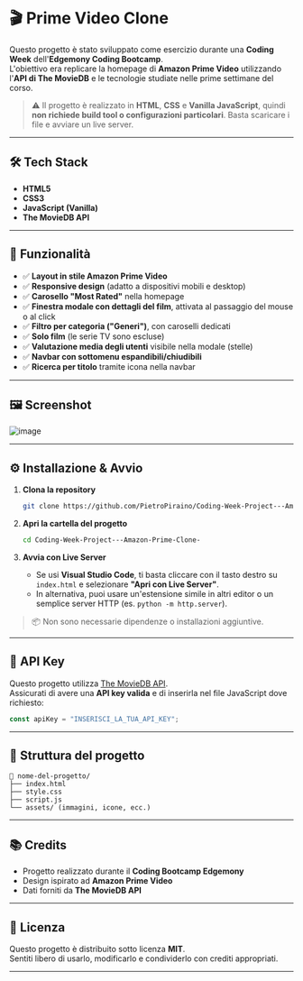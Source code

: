 # 🎬 Prime Video Clone

Questo progetto è stato sviluppato come esercizio durante una **Coding Week** dell'**Edgemony Coding Bootcamp**.  
L'obiettivo era replicare la homepage di **Amazon Prime Video** utilizzando l'**API di The MovieDB** e le tecnologie studiate nelle prime settimane del corso.

> ⚠️ Il progetto è realizzato in **HTML**, **CSS** e **Vanilla JavaScript**, quindi **non richiede build tool o configurazioni particolari**. Basta scaricare i file e avviare un live server.

---

## 🛠️ Tech Stack

- **HTML5**
- **CSS3**
- **JavaScript (Vanilla)**
- **The MovieDB API**

---

## 🧩 Funzionalità

- ✅ **Layout in stile Amazon Prime Video**
- ✅ **Responsive design** (adatto a dispositivi mobili e desktop)
- ✅ **Carosello "Most Rated"** nella homepage
- ✅ **Finestra modale con dettagli del film**, attivata al passaggio del mouse o al click
- ✅ **Filtro per categoria ("Generi")**, con caroselli dedicati
- ✅ **Solo film** (le serie TV sono escluse)
- ✅ **Valutazione media degli utenti** visibile nella modale (stelle)
- ✅ **Navbar con sottomenu espandibili/chiudibili**
- ✅ **Ricerca per titolo** tramite icona nella navbar

---

## 🖼️ Screenshot

![image](https://github.com/user-attachments/assets/5411fd77-f7df-40b7-9a4c-4da5c7093862)


---

## ⚙️ Installazione & Avvio

1. **Clona la repository**
   ```bash
   git clone https://github.com/PietroPiraino/Coding-Week-Project---Amazon-Prime-Clone-.git
   ```

2. **Apri la cartella del progetto**
   ```bash
   cd Coding-Week-Project---Amazon-Prime-Clone-
   ```

3. **Avvia con Live Server**
   - Se usi **Visual Studio Code**, ti basta cliccare con il tasto destro su `index.html` e selezionare **"Apri con Live Server"**.
   - In alternativa, puoi usare un'estensione simile in altri editor o un semplice server HTTP (es. `python -m http.server`).

> 📦 Non sono necessarie dipendenze o installazioni aggiuntive.

---

## 🔑 API Key

Questo progetto utilizza [The MovieDB API](https://www.themoviedb.org/documentation/api).  
Assicurati di avere una **API key valida** e di inserirla nel file JavaScript dove richiesto:

```javascript
const apiKey = "INSERISCI_LA_TUA_API_KEY";
```

---

## 📁 Struttura del progetto

```
📁 nome-del-progetto/
├── index.html
├── style.css
├── script.js
└── assets/ (immagini, icone, ecc.)
```

---

## 📚 Credits

- Progetto realizzato durante il **Coding Bootcamp Edgemony**
- Design ispirato ad **Amazon Prime Video**
- Dati forniti da **The MovieDB API**

---

## 📄 Licenza

Questo progetto è distribuito sotto licenza **MIT**.  
Sentiti libero di usarlo, modificarlo e condividerlo con crediti appropriati.

---

